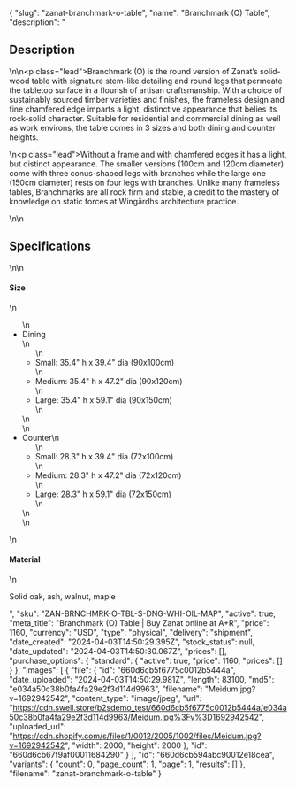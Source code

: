 {
  "slug": "zanat-branchmark-o-table",
  "name": "Branchmark (O) Table",
  "description": "<h2>Description</h2>\n<!-- split -->\n<p class=\"lead\">Branchmark (O) is the round version of Zanat’s solid-wood table with signature stem-like detailing and round legs that permeate the tabletop surface in a flourish of artisan craftsmanship. With a choice of sustainably sourced timber varieties and finishes, the frameless design and fine chamfered edge imparts a light, distinctive appearance that belies its rock-solid character. Suitable for residential and commercial dining as well as work environs, the table comes in 3 sizes and both dining and counter heights.</p>\n<p class=\"lead\">Without a frame and with chamfered edges it has a light, but distinct appearance. The smaller versions (100cm and 120cm diameter) come with three conus-shaped legs with branches while the large one (150cm diameter) rests on four legs with branches. Unlike many frameless tables, Branchmarks are all rock firm and stable, a credit to the mastery of knowledge on static forces at Wingårdhs architecture practice.</p>\n<!-- split -->\n<h2>Specifications</h2>\n<!-- split -->\n<h4>Size</h4>\n<ul>\n<li>Dining<br>\n<ul>\n<li>Small: 35.4\" h x 39.4\" dia (90x100cm)</li>\n<li>Medium: 35.4\" h x 47.2\" dia (90x120cm)</li>\n<li>Large: 35.4\" h x 59.1\" dia (90x150cm)</li>\n</ul>\n</li>\n<li>Counter\n<ul>\n<li>Small: 28.3\" h x 39.4\" dia (72x100cm)</li>\n<li>Medium: 28.3\" h x 47.2\" dia (72x120cm)</li>\n<li>Large: 28.3\" h x 59.1\" dia (72x150cm) </li>\n</ul>\n</li>\n</ul>\n<h4>Material</h4>\n<p>Solid oak, ash, walnut, maple</p>",
  "sku": "ZAN-BRNCHMRK-O-TBL-S-DNG-WHI-OIL-MAP",
  "active": true,
  "meta_title": "Branchmark (O) Table | Buy Zanat online at A+R",
  "price": 1160,
  "currency": "USD",
  "type": "physical",
  "delivery": "shipment",
  "date_created": "2024-04-03T14:50:29.395Z",
  "stock_status": null,
  "date_updated": "2024-04-03T14:50:30.067Z",
  "prices": [],
  "purchase_options": {
    "standard": {
      "active": true,
      "price": 1160,
      "prices": []
    }
  },
  "images": [
    {
      "file": {
        "id": "660d6cb5f6775c0012b5444a",
        "date_uploaded": "2024-04-03T14:50:29.981Z",
        "length": 83100,
        "md5": "e034a50c38b0fa4fa29e2f3d114d9963",
        "filename": "Meidum.jpg?v=1692942542",
        "content_type": "image/jpeg",
        "url": "https://cdn.swell.store/b2sdemo_test/660d6cb5f6775c0012b5444a/e034a50c38b0fa4fa29e2f3d114d9963/Meidum.jpg%3Fv%3D1692942542",
        "uploaded_url": "https://cdn.shopify.com/s/files/1/0012/2005/1002/files/Meidum.jpg?v=1692942542",
        "width": 2000,
        "height": 2000
      },
      "id": "660d6cb67f9af00011684290"
    }
  ],
  "id": "660d6cb594abc90012e18cea",
  "variants": {
    "count": 0,
    "page_count": 1,
    "page": 1,
    "results": []
  },
  "filename": "zanat-branchmark-o-table"
}